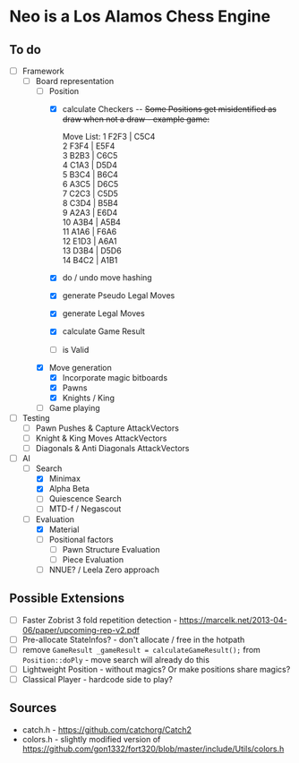 # Neo is a Los Alamos Chess Engine

## To do
- [ ] Framework
  - [ ] Board representation
    - [ ] Position
      - [x] calculate Checkers -- ~~Some Positions get misidentified as draw when not a draw - example game:~~

        Move List: 
        1    F2F3  |  C5C4  
        2    F3F4  |  E5F4  
        3    B2B3  |  C6C5  
        4    C1A3  |  D5D4  
        5    B3C4  |  B6C4  
        6    A3C5  |  D6C5  
        7    C2C3  |  C5D5  
        8    C3D4  |  B5B4  
        9    A2A3  |  E6D4  
        10   A3B4  |  A5B4  
        11   A1A6  |  F6A6  
        12   E1D3  |  A6A1  
        13   D3B4  |  D5D6  
        14   B4C2  |  A1B1  

      - [x] do / undo move hashing
      - [x] generate Pseudo Legal Moves
      - [x] generate Legal Moves
      - [x] calculate Game Result
      - [ ] is Valid
    - [x] Move generation
      - [x] Incorporate magic bitboards
      - [x] Pawns
      - [x] Knights / King
    - [ ] Game playing
- [ ] Testing
  - [ ] Pawn Pushes & Capture AttackVectors
  - [ ] Knight & King Moves AttackVectors
  - [ ] Diagonals & Anti Diagonals AttackVectors
- [ ] AI
  - [ ] Search
    - [x] Minimax
    - [x] Alpha Beta
    - [ ] Quiescence Search
    - [ ] MTD-f / Negascout
  - [ ] Evaluation
    - [x] Material
    - [ ] Positional factors
      - [ ] Pawn Structure Evaluation
      - [ ] Piece Evaluation
    - [ ] NNUE? / Leela Zero approach

## Possible Extensions
- [ ] Faster Zobrist 3 fold repetition detection - https://marcelk.net/2013-04-06/paper/upcoming-rep-v2.pdf
- [ ] Pre-allocate StateInfos? - don't allocate / free in the hotpath
- [ ] remove `GameResult _gameResult = calculateGameResult();` from `Position::doPly` - move search will already do this
- [ ] Lightweight Position - without magics? Or make positions share magics?
- [ ] Classical Player - hardcode side to play?

## Sources

- catch.h - https://github.com/catchorg/Catch2
- colors.h - slightly modified version of https://github.com/gon1332/fort320/blob/master/include/Utils/colors.h